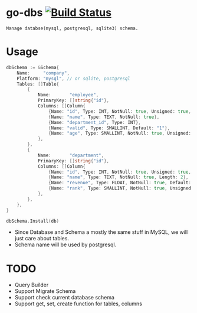 # go-dbs [![Build Status](https://travis-ci.org/luanphandinh/go-dbs.svg?branch=master)](https://travis-ci.org/luanphandinh/go-dbs)
```
Manage databse(mysql, postgresql, sqlite3) schema.
```

# Usage

```go
dbSchema := &Schema{
    Name:     "company",
    Platform: "mysql", // or sqlite, postgresql
    Tables: []Table{
        {
            Name:       "employee",
            PrimaryKey: []string{"id"},
            Columns: []Column{
                {Name: "id", Type: INT, NotNull: true, Unsigned: true, AutoIncrement: true},
                {Name: "name", Type: TEXT, NotNull: true},
                {Name: "department_id", Type: INT},
                {Name: "valid", Type: SMALLINT, Default: "1"},
                {Name: "age", Type: SMALLINT, NotNull: true, Unsigned: true, Length: 2},
            },
        },
        {
            Name:       "department",
            PrimaryKey: []string{"id"},
            Columns: []Column{
                {Name: "id", Type: INT, NotNull: true, Unsigned: true, AutoIncrement: true},
                {Name: "name", Type: TEXT, NotNull: true, Length: 2},
                {Name: "revenue", Type: FLOAT, NotNull: true, Default: "1.01"},
                {Name: "rank", Type: SMALLINT, NotNull: true, Unsigned: true, Unique: true, Length: 1},
            },
        },
    },
}

dbSchema.Install(db)
```

* Since Database and Schema a mostly the same stuff in MySQL, we will just care about tables.
* Schema name will be used by postgresql.

# TODO
* Query Builder
* Support Migrate Schema
* Support check current database schema
* Support get, set, create function for tables, columns
